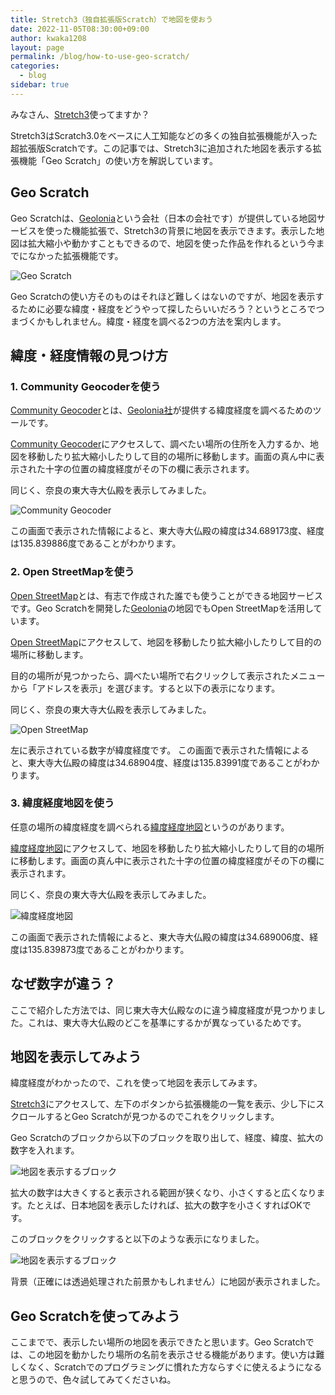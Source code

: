 ```yaml
---
title: Stretch3（独自拡張版Scratch）で地図を使おう
date: 2022-11-05T08:30:00+09:00
author: kwaka1208
layout: page
permalink: /blog/how-to-use-geo-scratch/
categories:
  - blog
sidebar: true
---
```

みなさん、[Stretch3](https://stretch3.github.io/)使ってますか？

Stretch3はScratch3.0をベースに人工知能などの多くの独自拡張機能が入った超拡張版Scratchです。この記事では、Stretch3に追加された地図を表示する拡張機能「Geo Scratch」の使い方を解説しています。

## Geo Scratch
Geo Scratchは、[Geolonia](https://geolonia.com/)という会社（日本の会社です）が提供している地図サービスを使った機能拡張で、Stretch3の背景に地図を表示できます。表示した地図は拡大縮小や動かすこともできるので、地図を使った作品を作れるという今までになかった拡張機能です。

![Geo Scratch](/assets/images/2022/geo-scratch.png)

Geo Scratchの使い方そのものはそれほど難しくはないのですが、地図を表示するために必要な緯度・経度をどうやって探したらいいだろう？というところでつまづくかもしれません。緯度・経度を調べる2つの方法を案内します。

## 緯度・経度情報の見つけ方

### 1. Community Geocoderを使う
[Community Geocoder](https://community-geocoder.geolonia.com/)とは、[Geolonia社](https://geolonia.com/)が提供する緯度経度を調べるためのツールです。

[Community Geocoder](https://community-geocoder.geolonia.com/)にアクセスして、調べたい場所の住所を入力するか、地図を移動したり拡大縮小したりして目的の場所に移動します。画面の真ん中に表示された十字の位置の緯度経度がその下の欄に表示されます。

同じく、奈良の東大寺大仏殿を表示してみました。

![Community Geocoder](/assets/images/2022/community-geocoder.png)

この画面で表示された情報によると、東大寺大仏殿の緯度は34.689173度、経度は135.839886度であることがわかります。

### 2. Open StreetMapを使う
[Open StreetMap](https://www.openstreetmap.org/)とは、有志で作成された誰でも使うことができる地図サービスです。Geo Scratchを開発した[Geolonia](https://geolonia.com/)の地図でもOpen StreetMapを活用しています。

[Open StreetMap](https://www.openstreetmap.org/)にアクセスして、地図を移動したり拡大縮小したりして目的の場所に移動します。

目的の場所が見つかったら、調べたい場所で右クリックして表示されたメニューから「アドレスを表示」を選びます。すると以下の表示になります。

同じく、奈良の東大寺大仏殿を表示してみました。

![Open StreetMap](/assets/images/2022/OpenStreetMap.png)

左に表示されている数字が緯度経度です。
この画面で表示された情報によると、東大寺大仏殿の緯度は34.68904度、経度は135.83991度であることがわかります。

### 3. 緯度経度地図を使う
任意の場所の緯度経度を調べられる[緯度経度地図](https://fukuno.jig.jp/app/map/latlng/)というのがあります。

[緯度経度地図](https://fukuno.jig.jp/app/map/latlng/)にアクセスして、地図を移動したり拡大縮小したりして目的の場所に移動します。画面の真ん中に表示された十字の位置の緯度経度がその下の欄に表示されます。

同じく、奈良の東大寺大仏殿を表示してみました。

![緯度経度地図](/assets/images/2022/lat-lon-map.png)

この画面で表示された情報によると、東大寺大仏殿の緯度は34.689006度、経度は135.839873度であることがわかります。

## なぜ数字が違う？
ここで紹介した方法では、同じ東大寺大仏殿なのに違う緯度経度が見つかりました。これは、東大寺大仏殿のどこを基準にするかが異なっているためです。

## 地図を表示してみよう
緯度経度がわかったので、これを使って地図を表示してみます。

[Stretch3](https://stretch3.github.io/)にアクセスして、左下のボタンから拡張機能の一覧を表示、少し下にスクロールするとGeo Scratchが見つかるのでこれをクリックします。

Geo Scratchのブロックから以下のブロックを取り出して、経度、緯度、拡大の数字を入れます。

![地図を表示するブロック](/assets/images/2022/geo-scratch-block.png)

拡大の数字は大きくすると表示される範囲が狭くなり、小さくすると広くなります。たとえば、日本地図を表示したければ、拡大の数字を小さくすればOKです。

このブロックをクリックすると以下のような表示になりました。

![地図を表示するブロック](/assets/images/2022/daibutsuden.png)

背景（正確には透過処理された前景かもしれません）に地図が表示されました。

## Geo Scratchを使ってみよう
ここまでで、表示したい場所の地図を表示できたと思います。Geo Scratchでは、この地図を動かしたり場所の名前を表示させる機能があります。使い方は難しくなく、Scratchでのプログラミングに慣れた方ならすぐに使えるようになると思うので、色々試してみてくださいね。